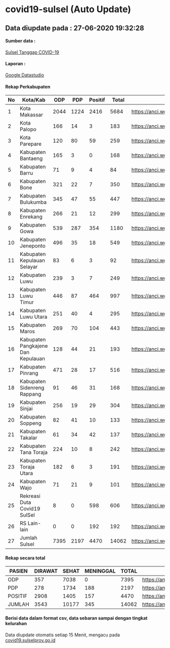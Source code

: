 
# covid19-sulsel (Auto Update)

## Data diupdate pada : 27-06-2020 19:32:28

#### Sumber data :
[Sulsel Tanggap COVID-19](https://covid19.sulselprov.go.id)

#### Laporan :
[Google Datastudio](https://datastudio.google.com/s/jythWGc1j4w)

#### Rekap Perkabupaten 
|No|Kota/Kab|ODP|PDP|Positif|Total|Link|
| --- | --- | --- | --- | --- | --- | --- |
|1|Kota Makassar|2044|1224|2416|5684|https://anci.web.id/cor/kota_makassar|
|2|Kota Palopo|166|14|3|183|https://anci.web.id/cor/kota_palopo|
|3|Kota Parepare|120|80|59|259|https://anci.web.id/cor/kota_parepare|
|4|Kabupaten Bantaeng|165|3|0|168|https://anci.web.id/cor/kabupaten_bantaeng|
|5|Kabupaten Barru|71|9|4|84|https://anci.web.id/cor/kabupaten_barru|
|6|Kabupaten Bone|321|22|7|350|https://anci.web.id/cor/kabupaten_bone|
|7|Kabupaten Bulukumba|345|47|55|447|https://anci.web.id/cor/kabupaten_bulukumba|
|8|Kabupaten Enrekang|266|21|12|299|https://anci.web.id/cor/kabupaten_enrekang|
|9|Kabupaten Gowa|539|287|354|1180|https://anci.web.id/cor/kabupaten_gowa|
|10|Kabupaten Jeneponto|496|35|18|549|https://anci.web.id/cor/kabupaten_jeneponto|
|11|Kabupaten Kepulauan Selayar|83|6|3|92|https://anci.web.id/cor/kabupaten_kepulauan_selayar|
|12|Kabupaten Luwu|239|3|7|249|https://anci.web.id/cor/kabupaten_luwu|
|13|Kabupaten Luwu Timur|446|87|464|997|https://anci.web.id/cor/kabupaten_luwu_timur|
|14|Kabupaten Luwu Utara|251|40|4|295|https://anci.web.id/cor/kabupaten_luwu_utara|
|15|Kabupaten Maros|269|70|104|443|https://anci.web.id/cor/kabupaten_maros|
|16|Kabupaten Pangkajene Dan Kepulauan|128|44|21|193|https://anci.web.id/cor/kabupaten_pangkajene_dan_kepulauan|
|17|Kabupaten Pinrang|471|28|17|516|https://anci.web.id/cor/kabupaten_pinrang|
|18|Kabupaten Sidenreng Rappang|91|46|31|168|https://anci.web.id/cor/kabupaten_sidenreng_rappang|
|19|Kabupaten Sinjai|256|19|29|304|https://anci.web.id/cor/kabupaten_sinjai|
|20|Kabupaten Soppeng|82|41|10|133|https://anci.web.id/cor/kabupaten_soppeng|
|21|Kabupaten Takalar|61|34|42|137|https://anci.web.id/cor/kabupaten_takalar|
|22|Kabupaten Tana Toraja|224|10|8|242|https://anci.web.id/cor/kabupaten_tana_toraja|
|23|Kabupaten Toraja Utara|182|6|3|191|https://anci.web.id/cor/kabupaten_toraja_utara|
|24|Kabupaten Wajo|71|21|9|101|https://anci.web.id/cor/kabupaten_wajo|
|25|Rekreasi Duta Covid19 SulSel|8|0|598|606|https://anci.web.id/cor/rekreasi_duta_covid19_sulsel|
|26|RS Lain-lain|0|0|192|192|https://anci.web.id/cor/rs_lain-lain|
|27|Jumlah Sulsel|7395|2197|4470|14062|https://anci.web.id/cor/jumlah_sulsel|

#### Rekap secara total

| PASIEN | DIRAWAT | SEHAT | MENINGGAL | TOTAL | LINK |
| ---- | -------- | ---- | ---- |  ---- | ---- |
| ODP | 357 | 7038 | 0 | 7395 | https://anci.web.id/cor/odp_detail.html |
| PDP | 278 | 1734 | 188 | 2197 | https://anci.web.id/cor/pdp_detail.html |
| POSITIF | 2908 | 1405 | 157 | 4470 | https://anci.web.id/cor/positif_detail.html |
| JUMLAH | 3543 | 10177 | 345 | 14062 | https://anci.web.id/cor/jumlah_sulsel/ |

 
#### Berisi data dalam format csv, data sebaran sampai dengan tingkat kelurahan

Data diupdate otomatis setiap 15 Menit, mengacu pada [covid19.sulselprov.go.id](https://covid19.sulselprov.go.id)

